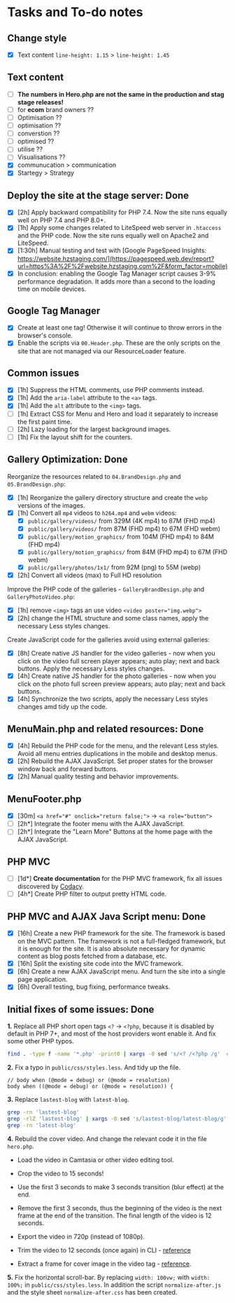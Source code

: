 # Tasks and To-do notes

## Change style

- [x] Text content `line-height: 1.15` > `line-height: 1.45`

## Text content

- [ ] **The numbers in Hero.php are not the same in the production and stag stage releases!**
- [ ] for **ecom** brand owners ??
- [ ] Optimisation ??
- [ ] optimisation ??
- [ ] converstion ??
- [ ] optimised ??
- [ ] utilise ??
- [ ] Visualisations ??
- [x] communucation > communication
- [x] Startegy > Strategy

## Deploy the site at the stage server: Done

- [x] [2h] Apply backward compatibility for PHP 7.4. Now the site runs equally well on PHP 7.4 and PHP 8.0+.
- [x] [1h] Apply some changes related to LiteSpeed web server in `.htaccess` and the PHP code. Now the site runs equally well on Apache2 and LiteSpeed.
- [x] [1:30h] Manual testing and test with [Google PageSpeed Insights: https://website.hzstaging.com/](https://pagespeed.web.dev/report?url=https%3A%2F%2Fwebsite.hzstaging.com%2F&form_factor=mobile)
- [x] In conclusion: enabling the Google Tag Manager script causes 3-9% performance degradation. It adds more than a second to the loading time on mobile devices.

## Google Tag Manager

- [x] Create at least one tag! Otherwise it will continue to throw errors in the browser's console.
- [x] Enable the scripts via `00.Header.php`. These are the only scripts on the site that are not managed via our ResourceLoader feature.

## Common issues

- [x] [1h] Suppress the HTML comments, use PHP comments instead.
- [x] [1h] Add the `aria-label` attribute to the `<a>` tags.
- [x] [1h] Add the `alt` attribute to the `<img>` tags.
- [ ] [1h] Extract CSS for Menu and Hero and load it separately to increase the first paint time.
- [ ] [2h] Lazy loading for the largest background images.
- [ ] [1h] Fix the layout shift for the counters.

## Gallery Optimization: Done

Reorganize the resources related to `04.BrandDesign.php` and `05.BrandDesign.php`:

- [x] [1h] Reorganize the gallery directory structure and create the `webp` versions of the images.
- [x] [1h] Convert all `mp4` videos to `h264.mp4` and `webm` videos:
  - [x] `public/gallery/videos/` from 329M (4K mp4) to 87M (FHD mp4)
  - [x] `public/gallery/videos/` from 87M (FHD mp4) to 67M (FHD webm)
  - [x] `public/gallery/motion_graphics/` from 104M (FHD mp4) to 84M (FHD mp4)
  - [x] `public/gallery/motion_graphics/` from 84M (FHD mp4) to 67M (FHD webm)
  - [x] `public/gallery/photos/1x1/` from 92M (png) to 55M (webp)
- [x] [2h] Convert all videos (max) to Full HD resolution

Improve the PHP code of the galleries - `GalleryBrandDesign.php` and `GalleryPhotoVideo.php`:

- [x] [1h] remove `<img>` tags an use video `<video poster="img.webp">`
- [x] [2h] change the HTML structure and some class names, apply the necessary Less styles changes.

Create JavaScript code for the galleries avoid using external galleries:

- [x] [8h] Create native JS handler for the video galleries - now when you click on the video full screen player appears; auto play; next and back buttons. Apply the necessary Less styles changes.
- [x] [4h] Create native JS handler for the photo galleries - now when you click on the photo full screen preview appears; auto play; next and back buttons.
- [x] [4h] Synchronize the two scripts, apply the necessary Less styles changes amd tidy up the code.

## MenuMain.php and related resources: Done

- [x] [4h] Rebuild the PHP code for the menu, and the relevant Less styles. Avoid all menu entries duplications in the mobile and desktop menus.
- [x] [2h] Rebuild the AJAX JavaScript. Set proper states for the browser window back and forward buttons.
- [x] [2h] Manual quality testing and behavior improvements.

## MenuFooter.php

- [x] [30m] `<a href="#" onclick="return false;">` -> `<a role="button">`
- [ ] [2h*] Integrate the footer menu with the AJAX JavaScript.
- [ ] [2h*] Integrate the "Learn More" Buttons at the home page with the AJAX JavaScript.

## PHP MVC

- [ ] [1d*] **Create documentation** for the PHP MVC framework, fix all issues discovered by [Codacy](https://app.codacy.com/).
- [ ] [4h*] Create PHP filter to output pretty HTML code.

## PHP MVC and AJAX Java Script menu: Done

- [x] [16h] Create a new PHP framework for the site. The framework is based on the MVC pattern. The framework is not a full-fledged framework, but it is enough for the site. It is also absolute necessary for dynamic content as blog posts fetched from a database, etc.
- [x] [16h] Split the existing site code into the MVC framework.
- [x] [6h] Create a new AJAX JavaScript menu. And turn the site into a single page application.
- [x] [6h] Overall testing, bug fixing, performance tweaks.

## Initial fixes of some issues: Done

**1.** Replace all PHP short open tags `<?` -> `<?php`, because it is disabled by default in PHP 7+, and most of the host providers wont enable it. And fix some other PHP typos.

```bash
find . -type f -name '*.php' -print0 | xargs -0 sed 's/<? /<?php /g'  #-i
```

**2.** Fix a typo in `public/css/styles.less`. And tidy up the file.

```less
// body when (@mode = debug) or (@mode = resolution) 
body when ((@mode = debug) or (@mode = resolution)) {
```

**3.** Replace `lastest-blog` with `latest-blog`.

```bash
grep -rn 'lastest-blog'
grep -rlZ 'lastest-blog' | xargs -0 sed 's/lastest-blog/latest-blog/g' #-i
grep -rn 'latest-blog'
```

**4.** Rebuild the cover video. And change the relevant code it in the file `hero.php`.

- Load the video in Camtasia or other video editing tool.

- Crop the video to 15 seconds!

- Use the first 3 seconds to make 3 seconds transition (blur effect) at the end.

- Remove the first 3 seconds, thus the beginning of the video is the next frame at the end of the transition. The final length of the video is 12 seconds.

- Export the video in 720p (instead of 1080p).

- Trim the video to 12 seconds (once again) in CLI - [reference](https://stackoverflow.com/questions/23295278/looping-html5-video-flashes-a-black-screen-on-loop.)

- Extract a frame for cover image in the video tag - [reference](https://stackoverflow.com/questions/4425413/how-to-extract-the-1st-frame-and-restore-as-an-image-with-ffmpeg).

**5.** Fix the horizontal scroll-bar. By replacing `width: 100vw;` with `width: 100%;` in `public/css/styles.less`. In addition the script `normalize-after.js` and the style sheet `normalize-after.css` has been created.
